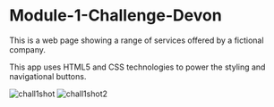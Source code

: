# Module-1-Challenge-Devon

This is a web page showing a range of services offered by a fictional company.

This app uses HTML5 and CSS technologies to power the styling and navigational buttons.

![chall1shot](https://user-images.githubusercontent.com/105419100/181141837-c549eb62-bbdc-466a-8798-53ef9cee36d6.jpg)
![chall1shot2](https://user-images.githubusercontent.com/105419100/181141841-da38a1cb-3ff4-4724-8a89-eb622025b833.jpg)
